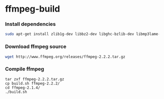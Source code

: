 ffmpeg-build
============

### Install dependencies
```bash
sudo apt-get install zlib1g-dev libbz2-dev libghc-bzlib-dev libmp3lame-dev libvorbis-dev libtheora-dev libxvidcore-dev libx264-dev libvpx-dev libspeex-dev libexpat-dev libxml2-dev libvo-aacenc-dev libvo-amrwbenc-dev libopencore-amrnb-dev libopencore-amrwb-dev yasm gcc
```

### Download ffmpeg source
```bash
wget http://www.ffmpeg.org/releases/ffmpeg-2.2.2.tar.gz
```

### Compile ffmpeg
```
tar zxf ffmpeg-2.2.2.tar.gz
cp build.sh ffmpeg-2.2.2/
cd ffmpeg-2.1.4/
./build.sh
```
